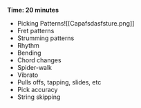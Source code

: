**Time: 20 minutes**
- Picking Patterns![[Capafsdasfsture.png]]
- Fret patterns
- Strumming patterns
- Rhythm
- Bending
- Chord changes
- Spider-walk
- Vibrato
- Pulls offs, tapping, slides, etc
- Pick accuracy
- String skipping
